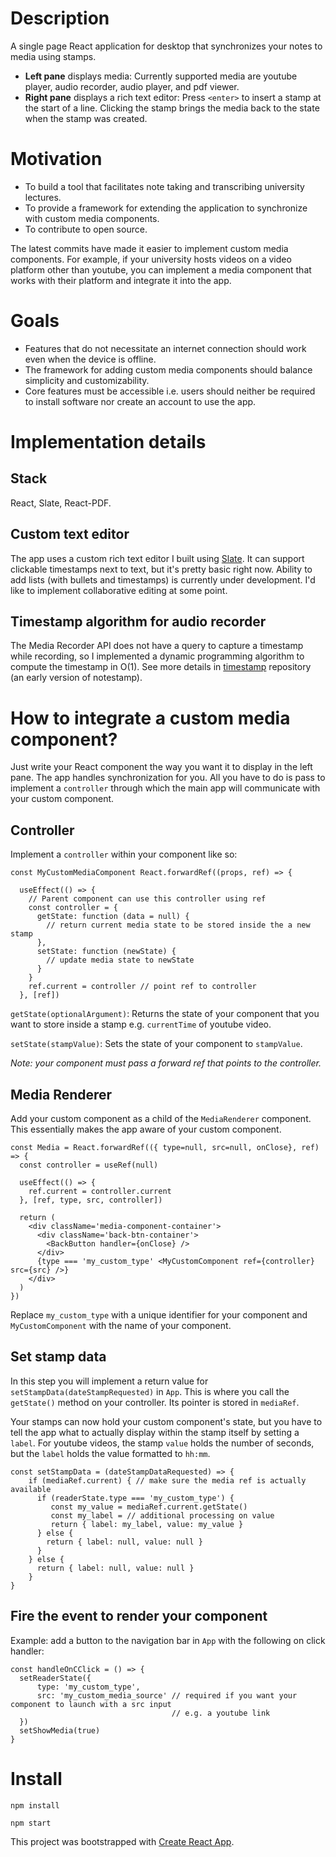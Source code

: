 # Description
A single page React application for desktop that synchronizes your notes to media using stamps. 

- **Left pane** displays media: Currently supported media are youtube player, audio recorder, audio player, and pdf viewer.
- **Right pane** displays a rich text editor: Press `<enter>` to insert a stamp at the start of a line. Clicking the stamp brings the media back to the state when the stamp was created.

# Motivation
- To build a tool that facilitates note taking and transcribing university lectures.
- To provide a framework for extending the application to synchronize with custom media components.
- To contribute to open source.

The latest commits have made it easier to implement custom media components. For example, if your university hosts videos on a video platform other than youtube, you can implement a media component that works with their platform and integrate it into the app.

# Goals 
- Features that do not necessitate an internet connection should work even when the device is offline.
- The framework for adding custom media components should balance simplicity and customizability.
- Core features must be accessible i.e. users should neither be required to install software nor create an account to use the app.

# Implementation details

## Stack
React, Slate, React-PDF.

## Custom text editor
The app uses a custom rich text editor I built using [Slate](https://docs.slatejs.org/). It can support clickable timestamps next to text, but it's pretty basic right now. Ability to add lists (with bullets and timestamps) is currently under development. I'd like to implement collaborative editing at some point.

## Timestamp algorithm for audio recorder ##
The Media Recorder API does not have a query to capture a timestamp while recording, so
I implemented a dynamic programming algorithm to compute the timestamp in O(1). See more details in [timestamp](https://github.com/fortyoneplustwo/timestamp)
repository (an early version of notestamp).

# How to integrate a custom media component?
Just write your React component the way you want it to display in the left pane. The app handles synchronization for you. All you have to do is pass to implement a `controller` through which the main app will communicate with your custom component.

## Controller
Implement a `controller` within your component like so:
```
const MyCustomMediaComponent React.forwardRef((props, ref) => {

  useEffect(() => {
    // Parent component can use this controller using ref
    const controller = {
      getState: function (data = null) {
        // return current media state to be stored inside the a new stamp
      },
      setState: function (newState) {
        // update media state to newState
      }
    } 
    ref.current = controller // point ref to controller
  }, [ref])
```
`getState(optionalArgument)`: Returns the state of your component that you want to store inside a stamp e.g. `currentTime` of youtube video.

`setState(stampValue)`: Sets the state of your component to `stampValue`.

*Note: your component must pass a forward ref that points to the controller.*

## Media Renderer
Add your custom component as a child of the `MediaRenderer` component. This essentially makes the app aware of your custom component.

```
const Media = React.forwardRef(({ type=null, src=null, onClose}, ref) => {
  const controller = useRef(null)
  
  useEffect(() => {
    ref.current = controller.current
  }, [ref, type, src, controller])

  return (
    <div className='media-component-container'>
      <div className='back-btn-container'>
        <BackButton handler={onClose} />
      </div>
      {type === 'my_custom_type' <MyCustomComponent ref={controller} src={src} />}
    </div>
  )
})
```
Replace `my_custom_type` with a unique identifier for your component and `MyCustomComponent` with the name of your component.

## Set stamp data
In this step you will implement a return value for `setStampData(dateStampRequested)` in `App`. This is where you call the `getState()` method on your controller. Its pointer is stored in `mediaRef`.

Your stamps can now hold your custom component's state, but you have to tell the app what to actually display within the stamp itself by setting a `label`. For youtube videos, the stamp `value` holds the number of seconds, but the `label` holds the value formatted to `hh:mm`.

```
const setStampData = (dateStampDataRequested) => { 
    if (mediaRef.current) { // make sure the media ref is actually available  
      if (readerState.type === 'my_custom_type') {
         const my_value = mediaRef.current.getState()
         const my_label = // additional processing on value
         return { label: my_label, value: my_value }
      } else {
        return { label: null, value: null }
      }
    } else {
      return { label: null, value: null }
    }
}
```

## Fire the event to render your component
Example: add a button to the navigation bar in `App` with the following on click handler:

```
const handleOnCClick = () => {
  setReaderState({
      type: 'my_custom_type',
      src: 'my_custom_media_source' // required if you want your component to launch with a src input
                                    // e.g. a youtube link
  })
  setShowMedia(true)
}
```

# Install
`npm install`

`npm start`

This project was bootstrapped with [Create React App](https://github.com/facebook/create-react-app).


